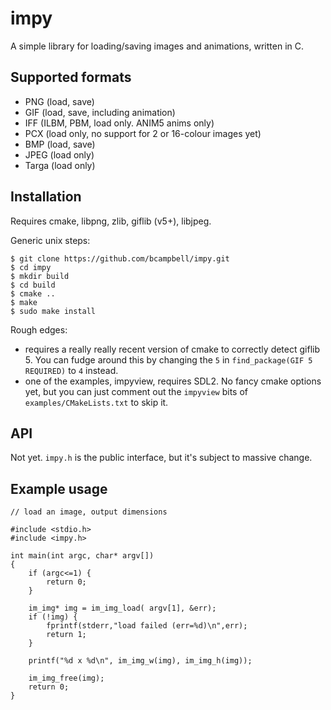 # impy

A simple library for loading/saving images and animations, written in C.


## Supported formats

* PNG (load, save)
* GIF (load, save, including animation)
* IFF (ILBM, PBM, load only. ANIM5 anims only)
* PCX (load only, no support for 2 or 16-colour images yet)
* BMP (load, save)
* JPEG (load only)
* Targa (load only)

## Installation

Requires cmake, libpng, zlib, giflib (v5+), libjpeg.

Generic unix steps:

    $ git clone https://github.com/bcampbell/impy.git
    $ cd impy
    $ mkdir build
    $ cd build
    $ cmake ..
    $ make
    $ sudo make install

Rough edges:

* requires a really really recent version of cmake to correctly detect giflib 5.
  You can fudge around this by changing the `5` in `find_package(GIF 5 REQUIRED)`
  to `4` instead.
* one of the examples, impyview, requires SDL2. No fancy cmake options yet, but you
  can just comment out the `impyview` bits of `examples/CMakeLists.txt` to skip it.

## API

Not yet. `impy.h` is the public interface, but it's subject to massive change.

## Example usage

    // load an image, output dimensions

    #include <stdio.h>
    #include <impy.h>

    int main(int argc, char* argv[])
    {
        if (argc<=1) {
            return 0;
        }

        im_img* img = im_img_load( argv[1], &err);
        if (!img) {
            fprintf(stderr,"load failed (err=%d)\n",err);
            return 1;
        }

        printf("%d x %d\n", im_img_w(img), im_img_h(img));

        im_img_free(img);
        return 0;
    }



